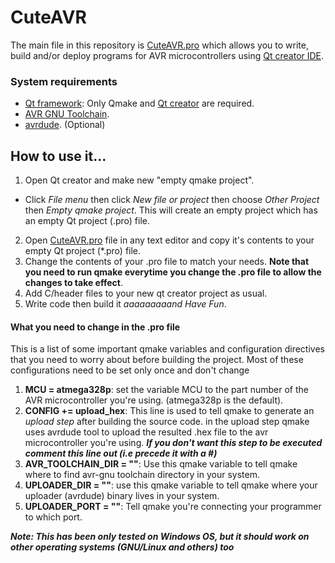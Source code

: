 # CuteAVR
The main file in this repository is [CuteAVR.pro](https://github.com/eng-mg/CuteAVR/blob/master/CuteAVR.pro) which allows you to write, build and/or deploy programs for AVR microcontrollers using [Qt creator IDE](https://www.qt.io/ide/).

### System requirements
 - [Qt framework](https://www.qt.io/download-open-source/): Only Qmake and [Qt creator](https://www.qt.io/ide/) are required.
 - [AVR GNU Toolchain](http://www.atmel.com/tools/atmelavrtoolchainforwindows.aspx).
 - [avrdude](http://savannah.nongnu.org/projects/avrdude/). (Optional)

## How to use it...
 1. Open Qt creator and make new "empty qmake project".
   - Click *File menu* then click *New file or project* then choose *Other Project* then *Empty qmake project*. This will create an empty project which has an empty Qt project (.pro) file.
 2. Open [CuteAVR.pro](https://github.com/eng-mg/CuteAVR/blob/master/CuteAVR.pro) file in any text editor and copy it's contents to your empty Qt project (*.pro) file.
 3. Change the contents of your .pro file to match your needs. **Note that you need to run qmake everytime you change the .pro file to allow the changes to take effect**.
 4. Add C/header files to your new qt creator project as usual.
 5. Write code then build it *aaaaaaaaand Have Fun*.

#### What you need to change in the .pro file
This is a list of some important qmake variables and configuration directives that you need to worry about before building the project. Most of these configurations need to be set only once and don't change 
 1. **MCU = atmega328p**: set the variable MCU to the part number of the AVR microcontroller you're using. (atmega328p is the default).
 2. **CONFIG += upload_hex**: This line is used to tell qmake to generate an *upload step* after building the source code. in the upload step qmake uses avrdude tool to upload the resulted .hex file to the avr microcontroller you're using. ***If you don't want this step to be executed comment this line out (i.e precede it with a #)***
 3. **AVR_TOOLCHAIN_DIR = ""**: Use this qmake variable to tell qmake where to find avr-gnu toolchain directory in your system.
 4. **UPLOADER_DIR = ""**: use this qmake variable to tell qmake where your uploader (avrdude) binary lives in your system.
 5. **UPLOADER_PORT = ""**: Tell qmake you're connecting your programmer to which port.

***Note: This has been only tested on Windows OS, but it should work on other operating systems (GNU/Linux and others) too***
